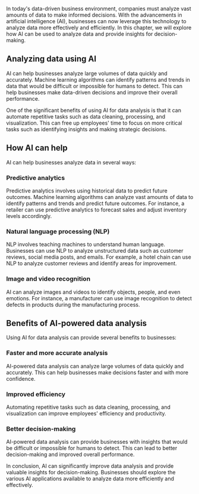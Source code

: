 
In today's data-driven business environment, companies must analyze vast amounts of data to make informed decisions. With the advancements in artificial intelligence (AI), businesses can now leverage this technology to analyze data more effectively and efficiently. In this chapter, we will explore how AI can be used to analyze data and provide insights for decision-making.

Analyzing data using AI
-----------------------

AI can help businesses analyze large volumes of data quickly and accurately. Machine learning algorithms can identify patterns and trends in data that would be difficult or impossible for humans to detect. This can help businesses make data-driven decisions and improve their overall performance.

One of the significant benefits of using AI for data analysis is that it can automate repetitive tasks such as data cleaning, processing, and visualization. This can free up employees' time to focus on more critical tasks such as identifying insights and making strategic decisions.

How AI can help
---------------

AI can help businesses analyze data in several ways:

### Predictive analytics

Predictive analytics involves using historical data to predict future outcomes. Machine learning algorithms can analyze vast amounts of data to identify patterns and trends and predict future outcomes. For instance, a retailer can use predictive analytics to forecast sales and adjust inventory levels accordingly.

### Natural language processing (NLP)

NLP involves teaching machines to understand human language. Businesses can use NLP to analyze unstructured data such as customer reviews, social media posts, and emails. For example, a hotel chain can use NLP to analyze customer reviews and identify areas for improvement.

### Image and video recognition

AI can analyze images and videos to identify objects, people, and even emotions. For instance, a manufacturer can use image recognition to detect defects in products during the manufacturing process.

Benefits of AI-powered data analysis
------------------------------------

Using AI for data analysis can provide several benefits to businesses:

### Faster and more accurate analysis

AI-powered data analysis can analyze large volumes of data quickly and accurately. This can help businesses make decisions faster and with more confidence.

### Improved efficiency

Automating repetitive tasks such as data cleaning, processing, and visualization can improve employees' efficiency and productivity.

### Better decision-making

AI-powered data analysis can provide businesses with insights that would be difficult or impossible for humans to detect. This can lead to better decision-making and improved overall performance.

In conclusion, AI can significantly improve data analysis and provide valuable insights for decision-making. Businesses should explore the various AI applications available to analyze data more efficiently and effectively.
